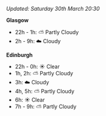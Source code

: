 *Updated: Saturday 30th March 20:30*

**Glasgow**

* 22h - 1h: :partly_sunny: Partly Cloudy
* 2h - 9h: :cloud: Cloudy

**Edinburgh**

* 22h - 0h: :sunny: Clear
* 1h, 2h: :partly_sunny: Partly Cloudy
* 3h: :cloud: Cloudy
* 4h, 5h: :partly_sunny: Partly Cloudy
* 6h: :sunny: Clear
* 7h - 9h: :partly_sunny: Partly Cloudy

